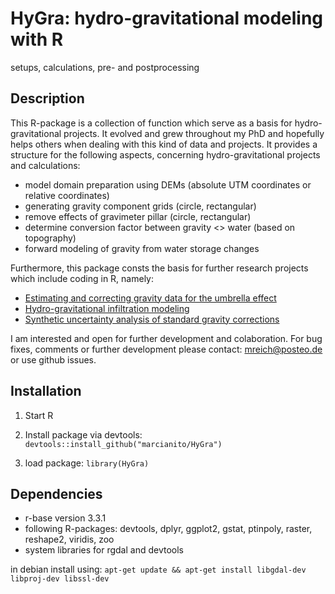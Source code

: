 # HyGra: hydro-gravitational modeling with R
setups, calculations, pre- and postprocessing

## Description

This R-package is a collection of function which serve as a basis for hydro-gravitational projects.
It evolved and grew throughout my PhD and hopefully helps others when dealing with this kind of data and projects.
It provides a structure for the following aspects, concerning hydro-gravitational projects and calculations:

* model domain preparation using DEMs (absolute UTM coordinates or relative coordinates)
* generating gravity component grids (circle, rectangular)
* remove effects of gravimeter pillar (circle, rectangular)
* determine conversion factor between gravity <> water (based on topography)
* forward modeling of gravity from water storage changes

Furthermore, this package consts the basis for further research projects which include coding in R, namely:

* [Estimating and correcting gravity data for the umbrella effect](https://github.com/marcianito/UmbrellaEffect)
* [Hydro-gravitational infiltration modeling](https://github.com/marcianito/gravityInf)
* [Synthetic uncertainty analysis of standard gravity corrections](https://github.com/marcianito/gravitySynth)

I am interested and open for further development and colaboration.
For bug fixes, comments or further development please contact: mreich@posteo.de or use github issues.

## Installation

1. Start R
2. Install package via devtools: 
`devtools::install_github("marcianito/HyGra")`

3. load package: 
`library(HyGra)`

## Dependencies

* r-base version 3.3.1
* following R-packages: devtools, dplyr, ggplot2, gstat, ptinpoly, raster, reshape2, viridis, zoo
* system libraries for rgdal and devtools

in debian install using: 
`apt-get update && apt-get install libgdal-dev libproj-dev libssl-dev`

